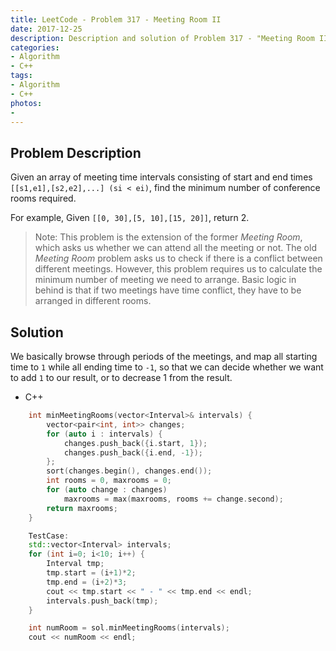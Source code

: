 ```yaml
---
title: LeetCode - Problem 317 - Meeting Room II
date: 2017-12-25
description: Description and solution of Problem 317 - "Meeting Room II".
categories:
- Algorithm
- C++
tags:
- Algorithm
- C++
photos:
- 
---
```


## Problem Description

Given an array of meeting time intervals consisting of start and end times `[[s1,e1],[s2,e2],...] (si < ei)`, find the minimum number of conference rooms required.

For example,
Given `[[0, 30],[5, 10],[15, 20]]`, return 2.

> Note:
> This problem is the extension of the former _Meeting Room_, which asks us whether we can attend all the meeting or not. The old _Meeting Room_ problem asks us to check if there is a conflict between different meetings. However, this problem requires us to calculate the minimum number of meeting we need to arrange. Basic logic in behind is that if two meetings have time conflict, they have to be arranged in different rooms.

## Solution

We basically browse through periods of the meetings, and map all starting time to `1` while all ending time to `-1`, so that we can decide whether we want to add `1` to our result, or to decrease 1 from the result.


- C++

```c++
    int minMeetingRooms(vector<Interval>& intervals) {
        vector<pair<int, int>> changes;
        for (auto i : intervals) {
            changes.push_back({i.start, 1});
            changes.push_back({i.end, -1});
        };
        sort(changes.begin(), changes.end());
        int rooms = 0, maxrooms = 0;
        for (auto change : changes)
            maxrooms = max(maxrooms, rooms += change.second);
        return maxrooms;
    }
```

```c++
    TestCase:
    std::vector<Interval> intervals;
    for (int i=0; i<10; i++) {
        Interval tmp;
        tmp.start = (i+1)*2;
        tmp.end = (i+2)*3;
        cout << tmp.start << " - " << tmp.end << endl;
        intervals.push_back(tmp);
    }

    int numRoom = sol.minMeetingRooms(intervals);
    cout << numRoom << endl;
```